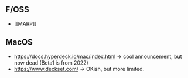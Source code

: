 ## F/OSS

- [[MARP]]

## MacOS


- https://docs.hyperdeck.io/mac/index.html → cool announcement, but now dead (Beta1 is from 2022)
- https://www.deckset.com/ → OKish, but more limited.
